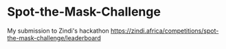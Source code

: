 # Spot-the-Mask-Challenge
My submission to Zindi's hackathon https://zindi.africa/competitions/spot-the-mask-challenge/leaderboard
